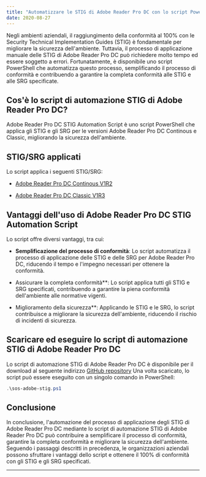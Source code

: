```yaml
---
title: "Automatizzare le STIG di Adobe Reader Pro DC con lo script PowerShell"
date: 2020-08-27
---
```


Negli ambienti aziendali, il raggiungimento della conformità al 100% con le Security Technical Implementation Guides (STIG) è fondamentale per migliorare la sicurezza dell'ambiente. Tuttavia, il processo di applicazione manuale delle STIG di Adobe Reader Pro DC può richiedere molto tempo ed essere soggetto a errori. Fortunatamente, è disponibile uno script PowerShell che automatizza questo processo, semplificando il processo di conformità e contribuendo a garantire la completa conformità alle STIG e alle SRG specificate.

## Cos'è lo script di automazione STIG di Adobe Reader Pro DC?

Adobe Reader Pro DC STIG Automation Script è uno script PowerShell che applica gli STIG e gli SRG per le versioni Adobe Reader Pro DC Continous e Classic, migliorando la sicurezza dell'ambiente.

## STIG/SRG applicati

Lo script applica i seguenti STIG/SRG:

- [Adobe Reader Pro DC Continous V1R2](https://dl.dod.cyber.mil/wp-content/uploads/stigs/zip/U_Adobe_Acrobat_Pro_DC_Classic_V1R3_STIG.zip)

- [Adobe Reader Pro DC Classic V1R3](https://dl.dod.cyber.mil/wp-content/uploads/stigs/zip/U_Adobe_Acrobat_Pro_DC_Continuous_V1R2_STIG.zip)

## Vantaggi dell'uso di Adobe Reader Pro DC STIG Automation Script

Lo script offre diversi vantaggi, tra cui:

- **Semplificazione del processo di conformità**: Lo script automatizza il processo di applicazione delle STIG e delle SRG per Adobe Reader Pro DC, riducendo il tempo e l'impegno necessari per ottenere la conformità.

- Assicurare la completa conformità**: Lo script applica tutti gli STIG e SRG specificati, contribuendo a garantire la piena conformità dell'ambiente alle normative vigenti.

- Miglioramento della sicurezza**: Applicando le STIG e le SRG, lo script contribuisce a migliorare la sicurezza dell'ambiente, riducendo il rischio di incidenti di sicurezza.

## Scaricare ed eseguire lo script di automazione STIG di Adobe Reader Pro DC

Lo script di automazione STIG di Adobe Reader Pro DC è disponibile per il download al seguente indirizzo [GitHub repository](https://github.com/simeononsecurity/Adobe-Reader-DC-STIG-Script) Una volta scaricato, lo script può essere eseguito con un singolo comando in PowerShell:

```powershell
.\sos-adobe-stig.ps1
```

## Conclusione

In conclusione, l'automazione del processo di applicazione degli STIG di Adobe Reader Pro DC mediante lo script di automazione STIG di Adobe Reader Pro DC può contribuire a semplificare il processo di conformità, garantire la completa conformità e migliorare la sicurezza dell'ambiente. Seguendo i passaggi descritti in precedenza, le organizzazioni aziendali possono sfruttare i vantaggi dello script e ottenere il 100% di conformità con gli STIG e gli SRG specificati.

___________